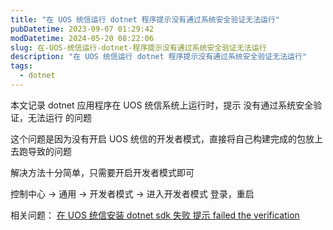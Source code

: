 ```yaml
---
title: "在 UOS 统信运行 dotnet 程序提示没有通过系统安全验证无法运行"
pubDatetime: 2023-09-07 01:29:42
modDatetime: 2024-05-20 08:22:06
slug: 在-UOS-统信运行-dotnet-程序提示没有通过系统安全验证无法运行
description: "在 UOS 统信运行 dotnet 程序提示没有通过系统安全验证无法运行"
tags:
  - dotnet
---
```





本文记录 dotnet 应用程序在 UOS 统信系统上运行时，提示 没有通过系统安全验证，无法运行 的问题

<!--more-->


<!-- CreateTime:2023/9/7 9:29:42 -->

<!-- 发布 -->
<!-- 博客 -->

这个问题是因为没有开启 UOS 统信的开发者模式，直接将自己构建完成的包放上去跑导致的问题

解决方法十分简单，只需要开启开发者模式即可

控制中心 -> 通用 -> 开发者模式 -> 进入开发者模式 登录，重启

相关问题： [在 UOS 统信安装 dotnet sdk 失败 提示 failed the verification](https://blog.lindexi.com/post/%E5%9C%A8-UOS-%E7%BB%9F%E4%BF%A1%E5%AE%89%E8%A3%85-dotnet-sdk-%E5%A4%B1%E8%B4%A5-%E6%8F%90%E7%A4%BA-failed-the-verification.html )
